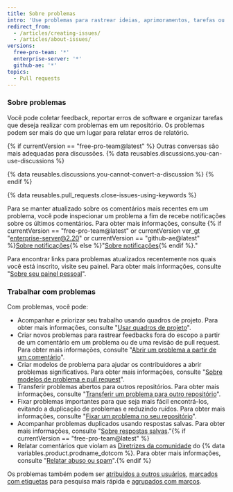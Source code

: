 ```yaml
---
title: Sobre problemas
intro: 'Use problemas para rastrear ideias, aprimoramentos, tarefas ou erros para trabalhar no {% data variables.product.product_name %}.'
redirect_from:
  - /articles/creating-issues/
  - /articles/about-issues/
versions:
  free-pro-team: '*'
  enterprise-server: '*'
  github-ae: '*'
topics:
  - Pull requests
---
```


### Sobre problemas

Você pode coletar feedback, reportar erros de software e organizar tarefas que deseja realizar com problemas em um repositório. Os problemas podem ser mais do que um lugar para relatar erros de relatório.

{% if currentVersion == "free-pro-team@latest" %}
Outras conversas são mais adequadas para discussões. {% data reusables.discussions.you-can-use-discussions %}

{% data reusables.discussions.you-cannot-convert-a-discussion %}
{% endif %}

{% data reusables.pull_requests.close-issues-using-keywords %}

Para se manter atualizado sobre os comentários mais recentes em um problema, você pode inspecionar um problema a fim de recebe notificações sobre os últimos comentários. Para obter mais informações, consulte {% if currentVersion == "free-pro-team@latest" or currentVersion ver_gt "enterprise-server@2.20" or currentVersion == "github-ae@latest" %}[Sobre notificações](/github/managing-subscriptions-and-notifications-on-github/about-notifications){% else %}"[Sobre notificações](/github/receiving-notifications-about-activity-on-github/about-notifications){% endif %}."

Para encontrar links para problemas atualizados recentemente nos quais você está inscrito, visite seu painel. Para obter mais informações, consulte "[Sobre seu painel pessoal](/articles/about-your-personal-dashboard)".

### Trabalhar com problemas

Com problemas, você pode:
- Acompanhar e priorizar seu trabalho usando quadros de projeto. Para obter mais informações, consulte "[Usar quadros de projeto](/articles/about-project-boards)".
- Criar novos problemas para rastrear feedbacks fora do escopo a partir de um comentário em um problema ou de uma revisão de pull request. Para obter mais informações, consulte "[Abrir um problema a partir de um comentário](/github/managing-your-work-on-github/opening-an-issue-from-a-comment)".
- Criar modelos de problema para ajudar os contribuidores a abrir problemas significativos. Para obter mais informações, consulte "[Sobre modelos de problema e pull request](/articles/about-issue-and-pull-request-templates)".
- Transferir problemas abertos para outros repositórios. Para obter mais informações, consulte "[Transferir um problema para outro repositório](/articles/transferring-an-issue-to-another-repository)".
- Fixar problemas importantes para que seja mais fácil encontrá-los, evitando a duplicação de problemas e reduzindo ruídos. Para obter mais informações, consulte "[Fixar um problema no seu repositório](/articles/pinning-an-issue-to-your-repository)".
- Acompanhar problemas duplicados usando respostas salvas. Para obter mais informações, consulte "[Sobre respostas salvas](/articles/about-saved-replies)."{% if currentVersion == "free-pro-team@latest" %}
- Relatar comentários que violam as [Diretrizes da comunidade](/articles/github-community-guidelines) do {% data variables.product.prodname_dotcom %}. Para obter mais informações, consulte "[Relatar abuso ou spam](/communities/maintaining-your-safety-on-github/reporting-abuse-or-spam)".{% endif %}

Os problemas também podem ser [atribuídos a outros usuários](/articles/assigning-issues-and-pull-requests-to-other-github-users), [marcados com etiquetas](/articles/applying-labels-to-issues-and-pull-requests) para pesquisa mais rápida e [agrupados com marcos](/articles/creating-and-editing-milestones-for-issues-and-pull-requests).
